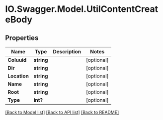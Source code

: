 # IO.Swagger.Model.UtilContentCreateBody
## Properties

Name | Type | Description | Notes
------------ | ------------- | ------------- | -------------
**Coluuid** | **string** |  | [optional] 
**Dir** | **string** |  | [optional] 
**Location** | **string** |  | [optional] 
**Name** | **string** |  | [optional] 
**Root** | **string** |  | [optional] 
**Type** | **int?** |  | [optional] 

[[Back to Model list]](../README.md#documentation-for-models) [[Back to API list]](../README.md#documentation-for-api-endpoints) [[Back to README]](../README.md)

